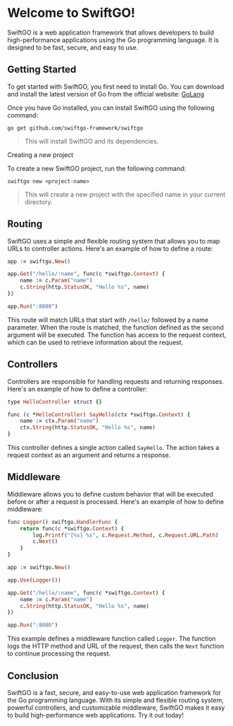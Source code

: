 # Welcome to SwiftGO!

SwiftGO is a web application framework that allows developers to build high-performance applications using the Go programming language. It is designed to be fast, secure, and easy to use.

## Getting Started

To get started with SwiftGO, you first need to install Go. You can download and install the latest version of Go from the official website: [GoLang](https://golang.org/dl/)

Once you have Go installed, you can install SwiftGO using the following command:
```
go get github.com/swiftgo-framework/swiftgo
```
> This will install SwiftGO and its dependencies.

Creating a new project

To create a new SwiftGO project, run the following command:
```
swiftgo new <project-name>
```
> This will create a new project with the specified name in your current directory.

## Routing

SwiftGO uses a simple and flexible routing system that allows you to map URLs to controller actions. Here's an example of how to define a route:
```ruby
app := swiftgo.New()

app.Get("/hello/:name", func(c *swiftgo.Context) {
    name := c.Param("name")
    c.String(http.StatusOK, "Hello %s", name)
})

app.Run(":8080")
```
This route will match URLs that start with `/hello/` followed by a name parameter. When the route is matched, the function defined as the second argument will be executed. The function has access to the request context, which can be used to retrieve information about the request.

## Controllers

Controllers are responsible for handling requests and returning responses. Here's an example of how to define a controller:

```ruby
type HelloController struct {}

func (c *HelloController) SayHello(ctx *swiftgo.Context) {
    name := ctx.Param("name")
    ctx.String(http.StatusOK, "Hello %s", name)
}
```
This controller defines a single action called `SayHello`. The action takes a request context as an argument and returns a response.

## Middleware

Middleware allows you to define custom behavior that will be executed before or after a request is processed. Here's an example of how to define middleware:

```ruby
func Logger() swiftgo.HandlerFunc {
    return func(c *swiftgo.Context) {
        log.Printf("[%s] %s", c.Request.Method, c.Request.URL.Path)
        c.Next()
    }
}

app := swiftgo.New()

app.Use(Logger())

app.Get("/hello/:name", func(c *swiftgo.Context) {
    name := c.Param("name")
    c.String(http.StatusOK, "Hello %s", name)
})

app.Run(":8080")
```
This example defines a middleware function called `Logger`. The function logs the HTTP method and URL of the request, then calls the `Next` function to continue processing the request.

## Conclusion

SwiftGO is a fast, secure, and easy-to-use web application framework for the Go programming language. With its simple and flexible routing system, powerful controllers, and customizable middleware, SwiftGO makes it easy to build high-performance web applications. Try it out today!

